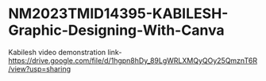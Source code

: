 # NM2023TMID14395-KABILESH-Graphic-Designing-With-Canva
Kabilesh video demonstration link-https://drive.google.com/file/d/1hgpn8hDy_89LgWRLXMQyQOy25QmznT6R/view?usp=sharing
